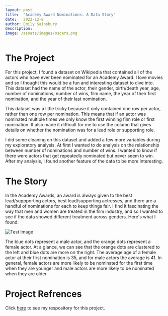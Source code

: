 ```yaml
---
layout: post
title:  "Academy Award Nominations: A Data Story"
date:   2022-12-8
author: Emily Sainsbury
description: 
image: /assets/images/oscars.png
---
```


# The Project
For this project, I found a dataset on Wikipedia that contained all of the actors who have ever been nominated for an Academy Award. I love movies and so I thought this would be a fun and interesting dataset to dive into. This dataset had the name of the actor, their gender, birth/death year, age, number of nominations, number of wins, film name, the year of their first nomination, and the year of their last nomination. 

This dataset was a little tricky because it only contained one row per actor, rather than one row per nomination. This means that if an actor was nominated multiple times we only know the first winning film role or first nomination. It also made it difficult for me to use the column that gives details on whether the nomination was for a lead role or supporting role. 

I did some cleaning on this dataset and added a few more variables during my exploratory analysis. At first I wanted to do analysis on the relationship between number of nominations and number of wins. I wanted to know if there were actors that get repeatedly nominated but never seem to win. After my analysis, I found another feature of the data to be more interesting.

# The Story
In the Academy Awards, an award is always given to the best lead/suppporting actors, best lead/supporting actresses, and there are a handful of nominations for each to keep things fair. I find it fascinating the way that men and women are treated in the film industry, and so I wanted to see if the data showed different treatment across genders. Here's what I found:

![Test Image](https://raw.githubusercontent.com/emilysainsbury/stat386-projects/main/assets/images/output.png)

The blue dots represent a male actor, and the orange dots represent a female actor. At a glance, we can see that the orange dots are clustered to the left and blue dots are more on the right. The average age of a female actor at their first nomination is 35, and for male actors the average is 41. In general, female actors are more likely to be nominated for the first time when they are younger and male actors are more likely to be nominated when they are older. 


# Project Refrences

Click [here](https://github.com/emilysainsbury/ActorsWebScraping) to see my respository for this project.







